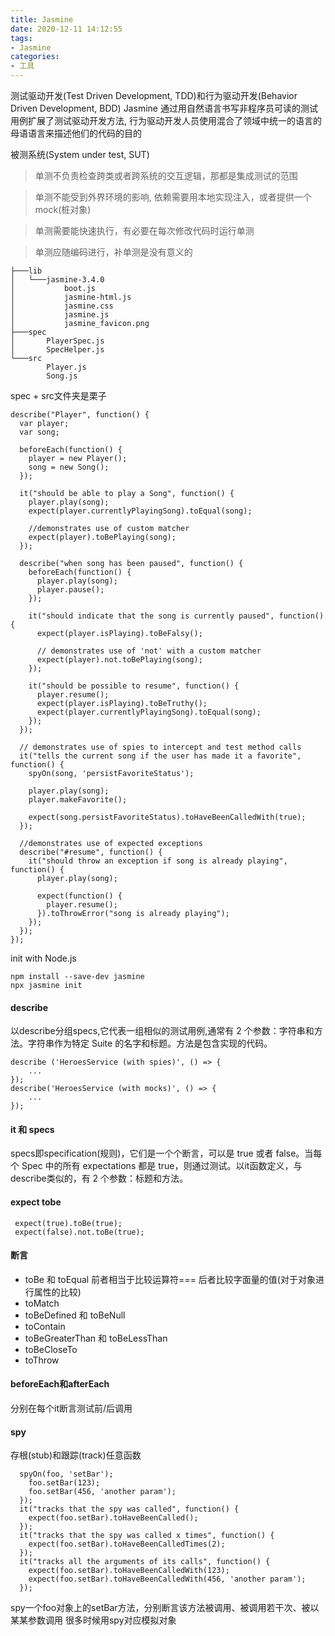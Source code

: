 ```yaml
---
title: Jasmine
date: 2020-12-11 14:12:55
tags:
- Jasmine
categories: 
- 工具
---
```

测试驱动开发(Test Driven Development, TDD)和行为驱动开发(Behavior Driven Development, BDD)
Jasmine 通过用自然语言书写非程序员可读的测试用例扩展了测试驱动开发方法, 行为驱动开发人员使用混合了领域中统一的语言的母语语言来描述他们的代码的目的

被测系统(System under test, SUT)

> 单测不负责检查跨类或者跨系统的交互逻辑，那都是集成测试的范围

> 单测不能受到外界环境的影响, 依赖需要用本地实现注入，或者提供一个mock(桩对象)

> 单测需要能快速执行，有必要在每次修改代码时运行单测

> 单测应随编码进行，补单测是没有意义的

```
├───lib
│   └───jasmine-3.4.0
│           boot.js
│           jasmine-html.js
│           jasmine.css
│           jasmine.js
│           jasmine_favicon.png
├───spec
│       PlayerSpec.js
│       SpecHelper.js
└───src
        Player.js
        Song.js
```
spec + src文件夹是栗子
```
describe("Player", function() {
  var player;
  var song;

  beforeEach(function() {
    player = new Player();
    song = new Song();
  });

  it("should be able to play a Song", function() {
    player.play(song);
    expect(player.currentlyPlayingSong).toEqual(song);

    //demonstrates use of custom matcher
    expect(player).toBePlaying(song);
  });

  describe("when song has been paused", function() {
    beforeEach(function() {
      player.play(song);
      player.pause();
    });

    it("should indicate that the song is currently paused", function() {
      expect(player.isPlaying).toBeFalsy();

      // demonstrates use of 'not' with a custom matcher
      expect(player).not.toBePlaying(song);
    });

    it("should be possible to resume", function() {
      player.resume();
      expect(player.isPlaying).toBeTruthy();
      expect(player.currentlyPlayingSong).toEqual(song);
    });
  });

  // demonstrates use of spies to intercept and test method calls
  it("tells the current song if the user has made it a favorite", function() {
    spyOn(song, 'persistFavoriteStatus');

    player.play(song);
    player.makeFavorite();

    expect(song.persistFavoriteStatus).toHaveBeenCalledWith(true);
  });

  //demonstrates use of expected exceptions
  describe("#resume", function() {
    it("should throw an exception if song is already playing", function() {
      player.play(song);

      expect(function() {
        player.resume();
      }).toThrowError("song is already playing");
    });
  });
});
```
init with Node.js
```
npm install --save-dev jasmine
npx jasmine init
```
#### describe
以describe分组specs,它代表一组相似的测试用例,通常有 2 个参数：字符串和方法。字符串作为特定 Suite 的名字和标题。方法是包含实现的代码。
```
describe ('HeroesService (with spies)', () => {
    ...
});
describe('HeroesService (with mocks)', () => {
    ...
});
```
#### it 和 specs
specs即specification(规则)，它们是一个个断言，可以是 true 或者 false。当每个 Spec 中的所有 expectations 都是 true，则通过测试。以it函数定义，与describe类似的，有 2 个参数：标题和方法。
#### expect tobe
```
 expect(true).toBe(true);
 expect(false).not.toBe(true); 
```
#### 断言
+ toBe 和 toEqual 前者相当于比较运算符=== 后者比较字面量的值(对于对象进行属性的比较)
+ toMatch
+ toBeDefined 和 toBeNull
+ toContain
+ toBeGreaterThan 和 toBeLessThan
+ toBeCloseTo
+ toThrow
#### beforeEach和afterEach
分别在每个it断言测试前/后调用
#### spy
存根(stub)和跟踪(track)任意函数
```
  spyOn(foo, 'setBar');
    foo.setBar(123);
    foo.setBar(456, 'another param');
  });
  it("tracks that the spy was called", function() {
    expect(foo.setBar).toHaveBeenCalled();
  });
  it("tracks that the spy was called x times", function() {
    expect(foo.setBar).toHaveBeenCalledTimes(2);
  });
  it("tracks all the arguments of its calls", function() {
    expect(foo.setBar).toHaveBeenCalledWith(123);
    expect(foo.setBar).toHaveBeenCalledWith(456, 'another param');
  });
```
spy一个foo对象上的setBar方法，分别断言该方法被调用、被调用若干次、被以某某参数调用
很多时候用spy对应模拟对象
